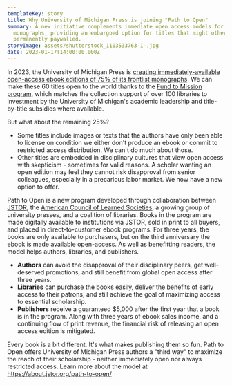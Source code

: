 ```yaml
---
templateKey: story
title: Why University of Michigan Press is joining "Path to Open"
summary: A new initiative complements immediate open access models for
  monographs, providing an embargoed option for titles that might otherwise stay
  permanently paywalled.
storyImage: assets/shutterstock_1103533763-1-.jpg
date: 2023-01-17T14:00:00.000Z
---
```

I﻿n 2023, the University of Michigan Press is [creating immediately-available open-access ebook editions of 75% of its frontlist monographs](https://www.fulcrum.org/michigan?locale=en&user_access=oa). We can make these 60 titles open to the world thanks to the [Fund to Mission program](https://ebc.press.umich.edu/invest), which matches the collection support of over 100 libraries to investment by the University of Michigan's academic leadership and title-by-title subsidies where available.

B﻿ut what about the remaining 25%?

* S﻿ome titles include images or texts that the authors have only been able to license on condition we either don't produce an ebook or commit to restricted access distribution. We can't do much about those.
* Other titles are embedded in disciplinary cultures that view open access with skepticism - sometimes for valid reasons. A scholar wanting an open edition may feel they cannot risk disapproval from senior colleagues, especially in a precarious labor market. We now have a new option to offer.

P﻿ath to Open is a new program developed through collaboration between [JSTOR](https://about.jstor.org/path-to-open/), the [American Council of Learned Societies](https://www.acls.org/acls-role-in-path-to-open/), a growing group of university presses, and a coalition of libraries. Books in the program are made digitally available to institutions via JSTOR, sold in print to all buyers, and placed in direct-to-customer ebook programs. For three years, the books are only available to purchasers, but on the third anniversary the ebook is made available open-access. As well as benefitting readers, the model helps authors, libraries, and publishers.

* **A﻿uthors** can avoid the disapproval of their disciplinary peers, get well-deserved promotions, and still benefit from global open access after three years.
* **L﻿ibraries** can purchase the books easily, deliver the benefits of early access to their patrons, and still achieve the goal of maximizing access to essential scholarship.
* **P﻿ublishers** receive a guaranteed $5,000 after the first year that a book is in the program. Along with three years of ebook sales income, and a continuing flow of print revenue, the financial risk of releasing an open access edition is mitigated.

E﻿very book is a bit different. It's what makes publishing them so fun. Path to Open offers University of Michigan Press authors a "third way" to maximize the reach of their scholarship - neither immediately open nor always restricted access. Learn more about the model at <https://about.jstor.org/path-to-open/>
